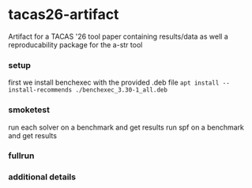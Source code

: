 # tacas26-artifact
Artifact for a TACAS '26 tool paper containing results/data as well a reproducability package for the a-str tool

### setup
first we install benchexec with the provided .deb file
`apt install --install-recommends ./benchexec_3.30-1_all.deb`

### smoketest
run each solver on a benchmark and get results
run spf on a benchmark and get results


### fullrun


### additional details